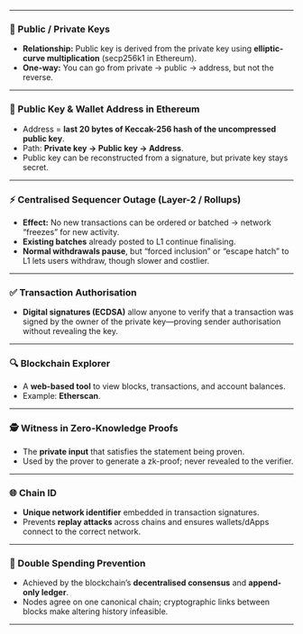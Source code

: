 
---

### 🔑 Public / Private Keys

* **Relationship:** Public key is derived from the private key using **elliptic-curve multiplication** (secp256k1 in Ethereum).
* **One-way:** You can go from private → public → address, but not the reverse.

---

### 🧩 Public Key & Wallet Address in Ethereum

* Address = **last 20 bytes of Keccak-256 hash of the uncompressed public key**.
* Path: **Private key → Public key → Address**.
* Public key can be reconstructed from a signature, but private key stays secret.

---

### ⚡ Centralised Sequencer Outage (Layer-2 / Rollups)

* **Effect:** No new transactions can be ordered or batched → network “freezes” for new activity.
* **Existing batches** already posted to L1 continue finalising.
* **Normal withdrawals pause**, but “forced inclusion” or “escape hatch” to L1 lets users withdraw, though slower and costlier.

---

### ✅ Transaction Authorisation

* **Digital signatures (ECDSA)** allow anyone to verify that a transaction was signed by the owner of the private key—proving sender authorisation without revealing the key.

---

### 🔍 Blockchain Explorer

* A **web-based tool** to view blocks, transactions, and account balances.
* Example: **Etherscan**.

---

### 🕵️ Witness in Zero-Knowledge Proofs

* The **private input** that satisfies the statement being proven.
* Used by the prover to generate a zk-proof; never revealed to the verifier.

---

### 🌐 Chain ID

* **Unique network identifier** embedded in transaction signatures.
* Prevents **replay attacks** across chains and ensures wallets/dApps connect to the correct network.

---

### 💸 Double Spending Prevention

* Achieved by the blockchain’s **decentralised consensus** and **append-only ledger**.
* Nodes agree on one canonical chain; cryptographic links between blocks make altering history infeasible.

---
